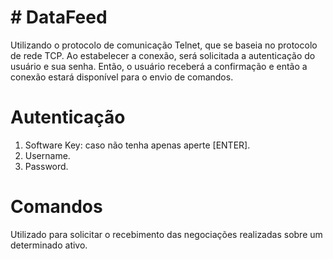 # # DataFeed
  Utilizando o protocolo de comunicação Telnet, que se baseia no protocolo de rede TCP.
  Ao estabelecer a conexão, será solicitada a autenticação do usuário e sua senha. Então, o usuário receberá a confirmação e então a conexão estará disponível para o envio de comandos.
  
  # Autenticação
  1. Software Key: caso não tenha apenas aperte [ENTER].
  2. Username.
  3. Password.
  
  # Comandos
  Utilizado para solicitar o recebimento das negociações realizadas sobre um determinado ativo.
 
